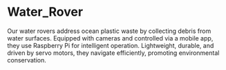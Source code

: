 # Water_Rover
Our water rovers address ocean plastic waste by collecting debris from water surfaces. Equipped with cameras and controlled via a mobile app, they use Raspberry Pi for intelligent operation. Lightweight, durable, and driven by servo motors, they navigate efficiently, promoting environmental conservation.
